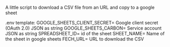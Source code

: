 A little script to download a CSV file from an URL and copy to a google sheet

.env template:
GOOGLE_SHEETS_CLIENT_SECRET= Google client secret (OAuth 2.0) JSON as string 
GOOGLE_SHEETS_CARBON= Service account JSON as string
SPREADSHEET_ID= id of the sheet
SHEET_NAME= Name of the sheet in google sheets
FECH_URL= URL to download the CSV
